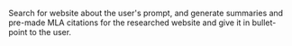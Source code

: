 Search for website about the user's prompt, and generate summaries and pre-made MLA citations for the researched website and give it in bullet-point to the user.